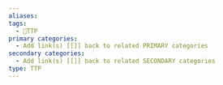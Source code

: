 ```yaml
---
aliases: 
tags:
  - 📕TTP
primary categories:
  - Add link(s) [[]] back to related PRIMARY categories
secondary categories:
  - Add link(s) [[]] back to related SECONDARY categories
type: TTP
---
```


